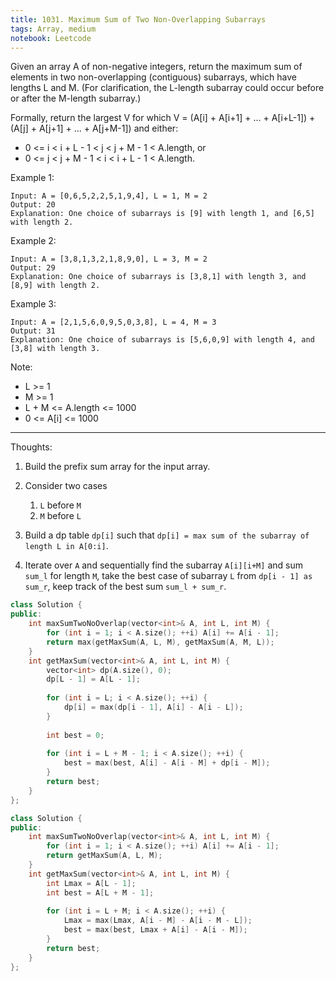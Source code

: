 ```yaml
---
title: 1031. Maximum Sum of Two Non-Overlapping Subarrays
tags: Array, medium
notebook: Leetcode
---
```


Given an array A of non-negative integers, return the maximum sum of elements in two non-overlapping (contiguous) subarrays, which have lengths L and M.  (For clarification, the L-length subarray could occur before or after the M-length subarray.)

Formally, return the largest V for which V = (A[i] + A[i+1] + ... + A[i+L-1]) + (A[j] + A[j+1] + ... + A[j+M-1]) and either:

- 0 <= i < i + L - 1 < j < j + M - 1 < A.length, or
- 0 <= j < j + M - 1 < i < i + L - 1 < A.length.
 
Example 1:
```
Input: A = [0,6,5,2,2,5,1,9,4], L = 1, M = 2
Output: 20
Explanation: One choice of subarrays is [9] with length 1, and [6,5] with length 2.
```
Example 2:
```
Input: A = [3,8,1,3,2,1,8,9,0], L = 3, M = 2
Output: 29
Explanation: One choice of subarrays is [3,8,1] with length 3, and [8,9] with length 2.
```
Example 3:
```
Input: A = [2,1,5,6,0,9,5,0,3,8], L = 4, M = 3
Output: 31
Explanation: One choice of subarrays is [5,6,0,9] with length 4, and [3,8] with length 3.
```
Note:

- L >= 1
- M >= 1
- L + M <= A.length <= 1000
- 0 <= A[i] <= 1000

----------
Thoughts:
1. Build the prefix sum array for the input array.
2. Consider two cases 
   1. `L` before `M`
   2. `M` before `L`

3. Build a dp table `dp[i]` such that `dp[i] = max sum of the subarray of length L in A[0:i]`.
4. Iterate over `A` and sequentially find the subarray `A[i][i+M]` and sum `sum_l` for length `M`, take the best case of subarray `L` from `dp[i - 1] as sum_r`, keep track of the best sum `sum_l + sum_r`.

```c++
class Solution {
public:
    int maxSumTwoNoOverlap(vector<int>& A, int L, int M) {
        for (int i = 1; i < A.size(); ++i) A[i] += A[i - 1];
        return max(getMaxSum(A, L, M), getMaxSum(A, M, L));
    }
    int getMaxSum(vector<int>& A, int L, int M) {
        vector<int> dp(A.size(), 0);
        dp[L - 1] = A[L - 1];
        
        for (int i = L; i < A.size(); ++i) {
            dp[i] = max(dp[i - 1], A[i] - A[i - L]);
        }
        
        int best = 0;
        
        for (int i = L + M - 1; i < A.size(); ++i) {
            best = max(best, A[i] - A[i - M] + dp[i - M]);
        }
        return best;
    }
};
```

```c++
class Solution {
public:
    int maxSumTwoNoOverlap(vector<int>& A, int L, int M) {
        for (int i = 1; i < A.size(); ++i) A[i] += A[i - 1];
        return getMaxSum(A, L, M);
    }
    int getMaxSum(vector<int>& A, int L, int M) {
        int Lmax = A[L - 1];
        int best = A[L + M - 1];
            
        for (int i = L + M; i < A.size(); ++i) {
            Lmax = max(Lmax, A[i - M] - A[i - M - L]);
            best = max(best, Lmax + A[i] - A[i - M]);
        }
        return best;
    }
};
```